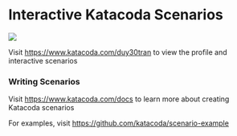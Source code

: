 # Interactive Katacoda Scenarios

[![](http://shields.katacoda.com/katacoda/duy30tran/count.svg)](https://www.katacoda.com/duy30tran "Get your profile on Katacoda.com")

Visit https://www.katacoda.com/duy30tran to view the profile and interactive scenarios

### Writing Scenarios
Visit https://www.katacoda.com/docs to learn more about creating Katacoda scenarios

For examples, visit https://github.com/katacoda/scenario-example
